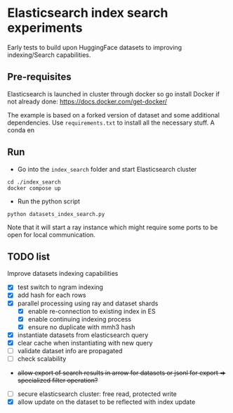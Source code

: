 # Elasticsearch index search experiments

Early tests to build upon HuggingFace datasets to improving indexing/Search capabilities.

## Pre-requisites

Elasticsearch is launched in cluster through docker so go install Docker if not already done: https://docs.docker.com/get-docker/

The example is based on a forked version of dataset and some additional dependencies. Use `requirements.txt` to install all the necessary stuff. A conda en

## Run

* Go into the `index_search` folder and start Elasticsearch cluster

```
cd ./index_search
docker compose up
```

* Run the python script

```
python datasets_index_search.py
```

Note that it will start a ray instance which might require some ports to be open for local communication.

## TODO list

Improve datasets indexing capabilities
- [x] test switch to ngram indexing
- [x] add hash for each rows
- [x] parallel processing using ray and dataset shards
    - [x] enable re-connection to existing index in ES
    - [x] enable continuing indexing process
    - [x] ensure no duplicate with mmh3 hash
- [x] instantiate datasets from elasticsearch query
- [x] clear cache when instantiating with new query
- [ ] validate dataset info are propagated
- [ ] check scalability 
- ~~allow export of search results in arrow for datasets or jsonl for export => specialized filter operation?~~
- [ ] secure elasticsearch cluster: free read, protected write
- [x] allow update on the dataset to be reflected with index update
